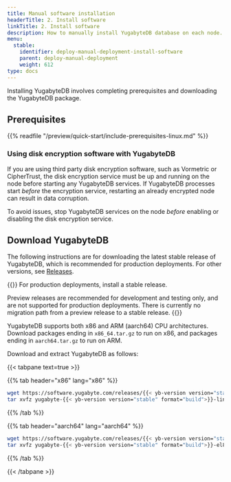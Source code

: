 ```yaml
---
title: Manual software installation
headerTitle: 2. Install software
linkTitle: 2. Install software
description: How to manually install YugabyteDB database on each node.
menu:
  stable:
    identifier: deploy-manual-deployment-install-software
    parent: deploy-manual-deployment
    weight: 612
type: docs
---
```


Installing YugabyteDB involves completing prerequisites and downloading the YugabyteDB package.

## Prerequisites

{{% readfile "/preview/quick-start/include-prerequisites-linux.md" %}}

### Using disk encryption software with YugabyteDB

If you are using third party disk encryption software, such as Vormetric or CipherTrust, the disk encryption service must be up and running on the node before starting any YugabyteDB services. If YugabyteDB processes start _before_ the encryption service, restarting an already encrypted node can result in data corruption.

To avoid issues, stop YugabyteDB services on the node _before_ enabling or disabling the disk encryption service.

## Download YugabyteDB

The following instructions are for downloading the latest stable release of YugabyteDB, which is recommended for production deployments. For other versions, see [Releases](/preview/releases/).

{{<note title="Which release should I use?">}}
For production deployments, install a stable release.

Preview releases are recommended for development and testing only, and are not supported for production deployments. There is currently no migration path from a preview release to a stable release.
{{</note>}}

YugabyteDB supports both x86 and ARM (aarch64) CPU architectures. Download packages ending in `x86_64.tar.gz` to run on x86, and packages ending in `aarch64.tar.gz` to run on ARM.

Download and extract YugabyteDB as follows:

{{< tabpane text=true >}}

  {{% tab header="x86" lang="x86" %}}

```sh
wget https://software.yugabyte.com/releases/{{< yb-version version="stable">}}/yugabyte-{{< yb-version version="stable" format="build">}}-linux-x86_64.tar.gz
tar xvfz yugabyte-{{< yb-version version="stable" format="build">}}-linux-x86_64.tar.gz && cd yugabyte-{{< yb-version version="stable">}}/
```

  {{% /tab %}}

  {{% tab header="aarch64" lang="aarch64" %}}

```sh
wget https://software.yugabyte.com/releases/{{< yb-version version="stable">}}/yugabyte-{{< yb-version version="stable" format="build">}}-el8-aarch64.tar.gz
tar xvfz yugabyte-{{< yb-version version="stable" format="build">}}-el8-aarch64.tar.gz && cd yugabyte-{{< yb-version version="stable">}}/
```

  {{% /tab %}}

{{< /tabpane >}}

